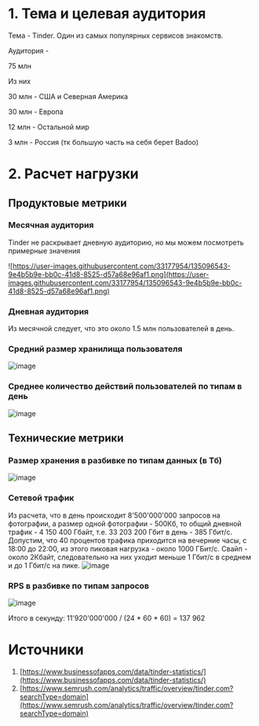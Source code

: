 # 1. Тема и целевая аудитория

Тема - Tinder. Один из самых популярных сервисов знакомств. 

Аудитория - 

75 млн

Из них 

30 млн - США и Северная Америка

30 млн - Европа

12 млн - Остальной мир

3 млн - Россия (тк большую часть на себя берет Badoo)

# 2. Расчет нагрузки

## Продуктовые метрики

### Месячная аудитория

Tinder не раскрывает дневную аудиторию, но мы можем посмотреть примерные значения

![https://user-images.githubusercontent.com/33177954/135096543-9e4b5b9e-bb0c-41d8-8525-d57a68e96af1.png](https://user-images.githubusercontent.com/33177954/135096543-9e4b5b9e-bb0c-41d8-8525-d57a68e96af1.png)

### Дневная аудитория

Из месячной следует, что это около 1.5 млн пользователей в день.

### Средний размер хранилища пользователя
![image](https://user-images.githubusercontent.com/33177954/135312481-f13aa43d-a41d-4569-a267-e08f45758037.png)

### Среднее количество действий пользователей по типам в день
![image](https://user-images.githubusercontent.com/33177954/135312511-94ddbd7e-7ce0-4f3d-93e2-2afd8e301149.png)


## Технические метрики

### Размер хранения в разбивке по типам данных (в Тб)
![image](https://user-images.githubusercontent.com/33177954/135312566-01b42a8b-1937-4919-a389-ef61341993c4.png)

### Сетевой трафик

Из расчета, что в день происходит 8'500'000'000 запросов на фотографии, а размер одной фотографии - 500Кб, то общий дневной трафик - 4 150 400 Гбайт, т.е. 33 203 200 Гбит в день - 385 Гбит/c. Допустим, что 40 процентов трафика приходится на вечерние часы, с 18:00 до 22:00, из этого пиковая нагрузка - около 1000 ГБит/c. Свайп - около 2Кбайт, следовательно  на них уходит меньше 1 Гбит/c в среднем и до 1 Гбит/c на пике.
![image](https://user-images.githubusercontent.com/33177954/135312595-b6a71e1a-3950-4dfc-88aa-61e3dfbe32fe.png)

### RPS в разбивке по типам запросов
![image](https://user-images.githubusercontent.com/33177954/135312645-8fe1dc2d-e82e-4481-b974-b9cdee718b7b.png)

Итого в секунду: 11'920'000'000 / (24 * 60 * 60) = 137 962

# Источники

1. [https://www.businessofapps.com/data/tinder-statistics/](https://www.businessofapps.com/data/tinder-statistics/)
2. [https://www.semrush.com/analytics/traffic/overview/tinder.com?searchType=domain](https://www.semrush.com/analytics/traffic/overview/tinder.com?searchType=domain)
